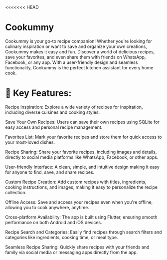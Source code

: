 <<<<<<< HEAD
# Cookummy

Cookummy is your go-to recipe companion! Whether you're looking for culinary inspiration or want to save and organize your own creations, Cookummy makes it easy and fun. Discover a world of delicious recipes, save your favorites, and even share them with friends on WhatsApp, Facebook, or any app. With a user-friendly design and seamless functionality, Cookummy is the perfect kitchen assistant for every home cook.


# 🚀 Key Features:
Recipe Inspiration: Explore a wide variety of recipes for inspiration, including diverse cuisines and cooking styles.

Save Your Own Recipes: Users can save their own recipes using SQLite for easy access and personal recipe management.

Favorites List: Mark your favorite recipes and store them for quick access to your most-loved dishes.

Recipe Sharing: Share your favorite recipes, including images and details, directly to social media platforms like WhatsApp, Facebook, or other apps.

User-friendly Interface: A clean, simple, and intuitive design making it easy for anyone to find, save, and share recipes.

Custom Recipe Creation: Add custom recipes with titles, ingredients, cooking instructions, and images, making it easy to personalize the recipe collection.

Offline Access: Save and access your recipes even when you're offline, allowing you to cook anywhere, anytime.

Cross-platform Availability: The app is built using Flutter, ensuring smooth performance on both Android and iOS devices.

Recipe Search and Categories: Easily find recipes through search filters and categories like ingredients, cooking time, or meal type.

Seamless Recipe Sharing: Quickly share recipes with your friends and family via social media or messaging apps directly from the app.
